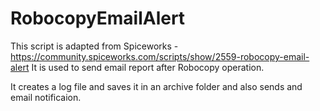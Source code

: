 # RobocopyEmailAlert
This script is adapted from Spiceworks - https://community.spiceworks.com/scripts/show/2559-robocopy-email-alert
It is used to send email report after Robocopy operation.

It creates a log file and saves it in an archive folder and also sends and email notificaion.
